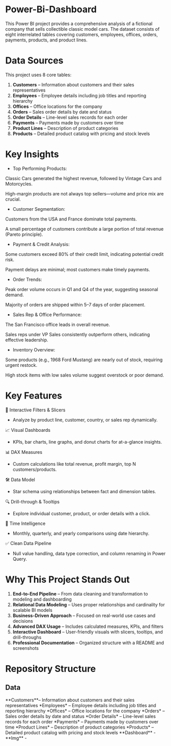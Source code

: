 # Power-Bi-Dashboard
This Power BI project provides a comprehensive analysis of a fictional company that sells collectible classic model cars. The dataset consists of eight interrelated tables covering customers, employees, offices, orders, payments, products, and product lines.

# Data Sources

This project uses 8 core tables:

1. **Customers** – Information about customers and their sales representatives  
2. **Employees** – Employee details including job titles and reporting hierarchy  
3. **Offices** – Office locations for the company  
4. **Orders** – Sales order details by date and status  
5. **Order Details** – Line-level sales records for each order  
6. **Payments** – Payments made by customers over time  
7. **Product Lines** – Description of product categories  
8. **Products** – Detailed product catalog with pricing and stock levels  

# Key Insights
- Top Performing Products:

 Classic Cars generated the highest revenue, followed by Vintage Cars and Motorcycles.

 High-margin products are not always top sellers—volume and price mix are crucial.

- Customer Segmentation:

 Customers from the USA and France dominate total payments.

 A small percentage of customers contribute a large portion of total revenue (Pareto principle).

- Payment & Credit Analysis:

 Some customers exceed 80% of their credit limit, indicating potential credit risk.

 Payment delays are minimal; most customers make timely payments.

- Order Trends:

 Peak order volume occurs in Q1 and Q4 of the year, suggesting seasonal demand.

 Majority of orders are shipped within 5–7 days of order placement.

- Sales Rep & Office Performance:

 The San Francisco office leads in overall revenue.

 Sales reps under VP Sales consistently outperform others, indicating effective leadership.

- Inventory Overview:

 Some products (e.g., 1968 Ford Mustang) are nearly out of stock, requiring urgent restock.

 High stock items with low sales volume suggest overstock or poor demand.

 # Key Features
📌 Interactive Filters & Slicers

- Analyze by product line, customer, country, or sales rep dynamically.

📈 Visual Dashboards

- KPIs, bar charts, line graphs, and donut charts for at-a-glance insights.

📊 DAX Measures

- Custom calculations like total revenue, profit margin, top N customers/products.

🛠 Data Model

- Star schema using relationships between fact and dimension tables.

🔍 Drill-through & Tooltips

- Explore individual customer, product, or order details with a click.

📅 Time Intelligence

- Monthly, quarterly, and yearly comparisons using date hierarchy.

✅ Clean Data Pipeline

- Null value handling, data type correction, and column renaming in Power Query.

# Why This Project Stands Out

1. **End-to-End Pipeline** – From data cleaning and transformation to modeling and dashboarding  
2. **Relational Data Modeling** – Uses proper relationships and cardinality for scalable BI models  
3. **Business-Driven Approach** – Focused on real-world use cases and decisions  
4. **Advanced DAX Usage** – Includes calculated measures, KPIs, and filters  
5. **Interactive Dashboard** – User-friendly visuals with slicers, tooltips, and drill-throughs  
6. **Professional Documentation** – Organized structure with a README and screenshots

 # Repository Structure
<h2>Data</h2> 
   **Customers**– Information about customers and their sales representatives  
   *Employees* – Employee details including job titles and reporting hierarchy  
   *Offices* – Office locations for the company  
   *Orders* – Sales order details by date and status  
   *Order Details* – Line-level sales records for each order  
   *Payments* – Payments made by customers over time  
   *Product Lines* – Description of product categories  
   *Products* – Detailed product catalog with pricing and stock levels  
 **Dashboard** - 
 **Img** - 
 
